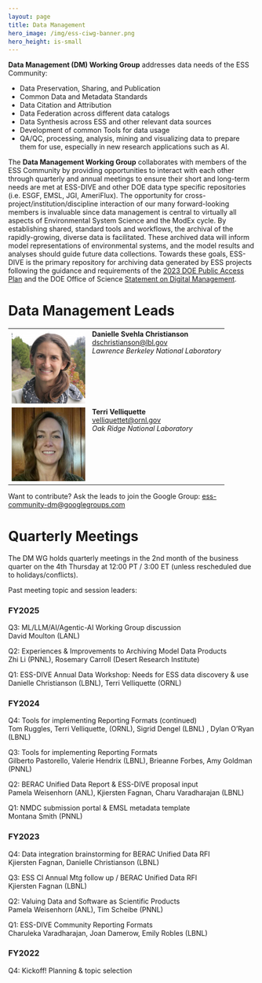 ```yaml
---
layout: page
title: Data Management
hero_image: /img/ess-ciwg-banner.png
hero_height: is-small
---
```


**Data Management (DM) Working Group** addresses data needs of the ESS Community:

* Data Preservation, Sharing, and Publication
* Common Data and Metadata Standards
* Data Citation and Attribution
* Data Federation across different data catalogs
* Data Synthesis across ESS and other relevant data sources
* Development of common Tools for data usage
* QA/QC, processing, analysis, mining and visualizing data to prepare them for use, especially in new research applications such as AI.

The **Data Management Working Group** collaborates with members of the ESS Community 
by providing opportunities to interact with each other through quarterly and annual 
meetings to ensure their short and long-term needs are met at ESS-DIVE and other DOE 
data type specific repositories (i.e. ESGF, EMSL, JGI, AmeriFlux). The opportunity for 
cross-project/institution/discipline interaction of our many forward-looking members 
is invaluable since data management is central to virtually all aspects of Environmental 
System Science and the ModEx cycle. By establishing shared, standard tools and workflows, 
the archival of the rapidly-growing, diverse data is facilitated. These archived data 
will inform model representations of environmental systems, and the model results and 
analyses should guide future data collections. Towards these goals, ESS-DIVE is the primary 
repository for archiving data generated by ESS projects following the guidance and 
requirements of the [2023 DOE Public Access Plan](https://doi.org/10.11578/2023DOEPublicAccessPlan)
and the DOE Office of Science [Statement on Digital Management](https://science.osti.gov/Funding-Opportunities/Digital-Data-Management).

# Data Management Leads

<table>
<tbody>
<tr>
<td><img class="alignleft" src="/img/people/christianson.jpeg" alt="Danielle Svehla Christianson" width="150" height="150"></td>
<td valign="top"><strong>Danielle Svehla Christianson</strong><br />
<a href = "mailto: dschristianson@lbl.gov">dschristianson@lbl.gov</a><br />
<em>Lawrence Berkeley National Laboratory</em></td>
</tr>
<tr>
<td><img class="alignleft" src="/img/people/velliquette.jpeg" alt="Terri Velliquette" width="150" height="150"></td>
<td valign="top"><strong>Terri Velliquette</strong><br />
<a href = "mailto: velliquettet@ornl.gov">velliquettet@ornl.gov</a><br />
<em>Oak Ridge National Laboratory</em></td>
</tr>
</tbody>
</table>

Want to contribute? Ask the leads to join the Google Group: ess-community-dm@googlegroups.com

# Quarterly Meetings

The DM WG holds quarterly meetings in the 2nd month of the business quarter on 
the 4th Thursday at 12:00 PT / 3:00 ET (unless rescheduled due to holidays/conflicts). 

Past meeting topic and session leaders:

### FY2025
Q3: ML/LLM/AI/Agentic-AI Working Group discussion
<br>David Moulton (LANL)

Q2: Experiences & Improvements to Archiving Model Data Products
<br>Zhi Li (PNNL), Rosemary Carroll (Desert Research Institute)

Q1: ESS-DIVE Annual Data Workshop: Needs for ESS data discovery & use
<br>Danielle Christianson (LBNL), Terri Velliquette (ORNL)

### FY2024
Q4: Tools for implementing Reporting Formats (continued) 
<br>Tom Ruggles, Terri Velliquette, (ORNL), Sigrid Dengel (LBNL) , Dylan O’Ryan (LBNL)

Q3: Tools for implementing Reporting Formats
<br>Gilberto Pastorello, Valerie Hendrix (LBNL), Brieanne Forbes, Amy Goldman (PNNL)

Q2: BERAC Unified Data Report & ESS-DIVE proposal input
<br>Pamela Weisenhorn (ANL), Kjiersten Fagnan, Charu Varadharajan (LBNL)

Q1: NMDC submission portal & EMSL metadata template
<br>Montana Smith (PNNL)

### FY2023 
Q4: Data integration brainstorming for BERAC Unified Data RFI
<br>Kjiersten Fagnan, Danielle Christianson (LBNL)

Q3: ESS CI Annual Mtg follow up / BERAC Unified Data RFI
<br>Kjiersten Fagnan (LBNL)

Q2: Valuing Data and Software as Scientific Products
<br>Pamela Weisenhorn (ANL), Tim Scheibe (PNNL)

Q1: ESS-DIVE Community Reporting Formats
<br>Charuleka Varadharajan, Joan Damerow, Emily Robles (LBNL)

### FY2022
Q4: Kickoff! Planning & topic selection

